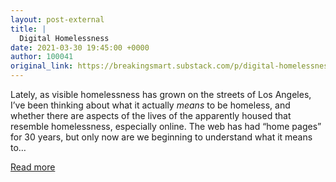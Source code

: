 ```yaml
---
layout: post-external
title: |
  Digital Homelessness
date: 2021-03-30 19:45:00 +0000
author: 100041
original_link: https://breakingsmart.substack.com/p/digital-homelessness
---
```


Lately, as visible homelessness has grown on the streets of Los Angeles, I’ve been thinking about what it actually _means_ to be homeless, and whether there are aspects of the lives of the apparently housed that resemble homelessness, especially online. The web has had “home pages” for 30 years, but only now are we beginning to understand what it means to…

[Read more](https://breakingsmart.substack.com/p/digital-homelessness)
